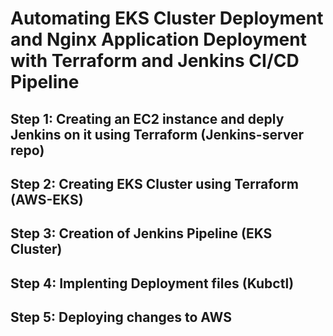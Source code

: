 # Automating EKS Cluster Deployment and Nginx Application Deployment with Terraform and Jenkins CI/CD Pipeline

## Step 1: Creating an EC2 instance and deply Jenkins on it using Terraform (Jenkins-server repo)
## Step 2: Creating EKS Cluster using Terraform (AWS-EKS)
## Step 3: Creation of Jenkins Pipeline (EKS Cluster)
## Step 4: Implenting Deployment files (Kubctl)
## Step 5: Deploying changes to AWS
